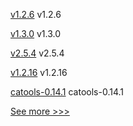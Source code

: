 
[v1.2.6](https://github.com/hyperledger/firefly-tokens-erc20-erc721/releases/tag/v1.2.6) v1.2.6

[v1.3.0](https://github.com/hyperledger/fabric-gateway/releases/tag/v1.3.0) v1.3.0

[v2.5.4](https://github.com/hyperledger/fabric-chaincode-node/releases/tag/v2.5.4) v2.5.4

[v1.2.16](https://github.com/hyperledger/firefly-common/releases/tag/v1.2.16) v1.2.16

[catools-0.14.1](https://github.com/hyperledger/bevel/releases/tag/catools-0.14.1) catools-0.14.1


[See more >>>](https://start-here.hyperledger.org/releases)
